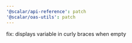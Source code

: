 ```yaml
---
'@scalar/api-reference': patch
'@scalar/oas-utils': patch
---
```


fix: displays variable in curly braces when empty
